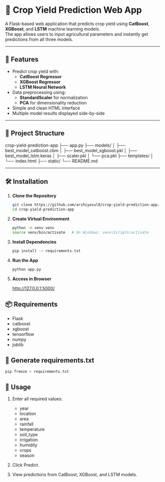 # 🌾 Crop Yield Prediction Web App

A Flask-based web application that predicts crop yield using **CatBoost**, **XGBoost**, and **LSTM** machine learning models.  
The app allows users to input agricultural parameters and instantly get predictions from all three models.

---

## 📌 Features

- Predict crop yield with:
  - **CatBoost Regressor**
  - **XGBoost Regressor**
  - **LSTM Neural Network**
- Data preprocessing using:
  - **StandardScaler** for normalization
  - **PCA** for dimensionality reduction
- Simple and clean HTML interface
- Multiple model results displayed side-by-side

---

## 📂 Project Structure

crop-yield-prediction-app
├── app.py
├── models/
│ ├── best_model_catboost.cbm
│ ├── best_model_xgboost.pkl
│ ├── best_model_lstm.keras
│ ├── scaler.pkl
│ └── pca.pkl
├── templates/
│ └── index.html
├── static/
└── README.md


---

## 🛠 Installation

1. **Clone the Repository**
   ```bash
   git clone https://github.com/arshiyasul0/crop-yield-prediction-app.git
   cd crop-yield-prediction-app

2. **Create Virtual Environment**
   ```bash
   python -m venv venv
   source venv/bin/activate   # On Windows: venv\Scripts\activate

3. **Install Dependencies**
   ```bash
   pip install -r requirements.txt

4. **Run the App**
   ```bash
   python app.py

5. **Access in Browser**
   
     http://127.0.0.1:5000/

## 📦 Requirements
   - Flask
   - catboost
   - xgboost
   - tensorflow
   - numpy
   - joblib
     
## 📄 Generate requirements.txt
   ```bash
   pip freeze > requirements.txt

   ```

## 📝 Usage
 1. Enter all required values:

    - year
    - location
    - area
    - rainfall
    - temperature
    - soil_type
    - irrigation
    - humidity
    - crops
    - season

2. Click Predict.
3. View predictions from CatBoost, XGBoost, and LSTM models.
 
 
